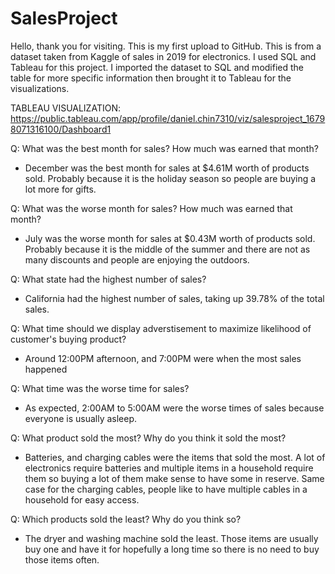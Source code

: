 # SalesProject

Hello, thank you for visiting. This is my first upload to GitHub. This is from a dataset taken from Kaggle of sales in 2019 for electronics. I used SQL and Tableau for this project. I imported the dataset to SQL and modified the table for more specific information then brought it to Tableau for the visualizations.

TABLEAU VISUALIZATION: https://public.tableau.com/app/profile/daniel.chin7310/viz/salesproject_16798071316100/Dashboard1

Q: What was the best month for sales? How much was earned that month?
  - December was the best month for sales at $4.61M worth of products sold. Probably because it is the holiday season so people are buying a lot more for gifts.
  
Q: What was the worse month for sales? How much was earned that month?
  - July was the worse month for sales at $0.43M worth of products sold. Probably because it is the middle of the summer and there are not as many discounts and people are enjoying the outdoors.
  
Q: What state had the highest number of sales?
  - California had the highest number of sales, taking up 39.78% of the total sales.
  
Q: What time should we display adverstisement to maximize likelihood of customer's buying product?
  - Around 12:00PM afternoon, and 7:00PM were when the most sales happened
 
Q: What time was the worse time for sales?
  - As expected, 2:00AM to 5:00AM were the worse times of sales because everyone is usually asleep.
  
Q: What product sold the most? Why do you think it sold the most?
  - Batteries, and charging cables were the items that sold the most. A lot of electronics require batteries and multiple items in a household require them so buying a lot of them make sense to have some in reserve. Same case for the charging cables, people like to have multiple cables in a household for easy access.
  
Q:  Which products sold the least? Why do you think so?
  - The dryer and washing machine sold the least. Those items are usually buy one and have it for hopefully a long time so there is no need to buy those items often.

